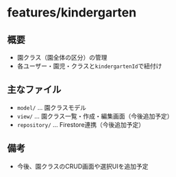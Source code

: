 # features/kindergarten

## 概要

- 園クラス（園全体の区分）の管理
- 各ユーザー・園児・クラスと`kindergartenId`で紐付け

## 主なファイル

- `model/` ... 園クラスモデル
- `view/` ... 園クラス一覧・作成・編集画面（今後追加予定）
- `repository/` ... Firestore連携（今後追加予定）

## 備考

- 今後、園クラスのCRUD画面や選択UIを追加予定
